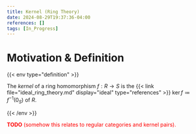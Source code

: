 ```yaml
---
title: Kernel (Ring Theory)
date: 2024-08-29T19:37:36-04:00
references: []
tags: [In_Progress]
---
```


# Motivation & Definition

{{< env type="definition" >}}

The *kernel* of a ring homomorphism $f:R\to S$ is the {{< link file="ideal_ring_theory.md" display="ideal" type="references" >}} $\ker f\coloneqq f^{-1}(0_S)$ of $R$.

{{< /env >}}

<span style="color:red">**TODO** (somehow this relates to regular categories and kernel pairs).</span>
